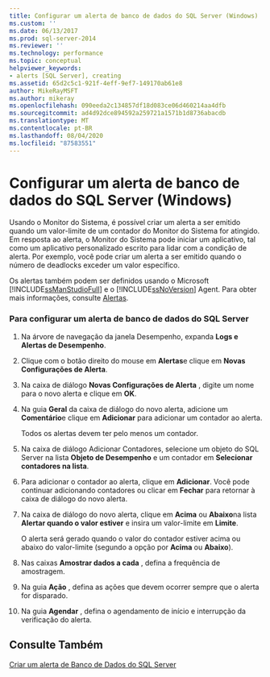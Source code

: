 ```yaml
---
title: Configurar um alerta de banco de dados do SQL Server (Windows) | Microsoft Docs
ms.custom: ''
ms.date: 06/13/2017
ms.prod: sql-server-2014
ms.reviewer: ''
ms.technology: performance
ms.topic: conceptual
helpviewer_keywords:
- alerts [SQL Server], creating
ms.assetid: 65d2c5c1-921f-4eff-9ef7-149170ab61e8
author: MikeRayMSFT
ms.author: mikeray
ms.openlocfilehash: 090eeda2c134857df18d083ce06d460214aa4dfb
ms.sourcegitcommit: ad4d92dce894592a259721a1571b1d8736abacdb
ms.translationtype: MT
ms.contentlocale: pt-BR
ms.lasthandoff: 08/04/2020
ms.locfileid: "87583551"
---
```

# <a name="set-up-a-sql-server-database-alert-windows"></a>Configurar um alerta de banco de dados do SQL Server (Windows)
  Usando o Monitor do Sistema, é possível criar um alerta a ser emitido quando um valor-limite de um contador do Monitor do Sistema for atingido. Em resposta ao alerta, o Monitor do Sistema pode iniciar um aplicativo, tal como um aplicativo personalizado escrito para lidar com a condição de alerta. Por exemplo, você pode criar um alerta a ser emitido quando o número de deadlocks exceder um valor específico.  
  
 Os alertas também podem ser definidos usando o Microsoft [!INCLUDE[ssManStudioFull](../../includes/ssmanstudiofull-md.md)] e o [!INCLUDE[ssNoVersion](../../includes/ssnoversion-md.md)] Agent. Para obter mais informações, consulte [Alertas](../../ssms/agent/alerts.md).  
  
### <a name="to-set-up-a-sql-server-database-alert"></a>Para configurar um alerta de banco de dados do SQL Server  
  
1.  Na árvore de navegação da janela Desempenho, expanda **Logs e Alertas de Desempenho**.  
  
2.  Clique com o botão direito do mouse em **Alertas**e clique em **Novas Configurações de Alerta**.  
  
3.  Na caixa de diálogo **Novas Configurações de Alerta** , digite um nome para o novo alerta e clique em **OK**.  
  
4.  Na guia **Geral** da caixa de diálogo do novo alerta, adicione um **Comentário**e clique em **Adicionar** para adicionar um contador ao alerta.  
  
     Todos os alertas devem ter pelo menos um contador.  
  
5.  Na caixa de diálogo Adicionar Contadores, selecione um objeto do SQL Server na lista **Objeto de Desempenho** e um contador em **Selecionar contadores na lista**.  
  
6.  Para adicionar o contador ao alerta, clique em **Adicionar**. Você pode continuar adicionando contadores ou clicar em **Fechar** para retornar à caixa de diálogo do novo alerta.  
  
7.  Na caixa de diálogo do novo alerta, clique em **Acima** ou **Abaixo**na lista **Alertar quando o valor estiver** e insira um valor-limite em **Limite**.  
  
     O alerta será gerado quando o valor do contador estiver acima ou abaixo do valor-limite (segundo a opção por **Acima** ou **Abaixo**).  
  
8.  Nas caixas **Amostrar dados a cada** , defina a frequência de amostragem.  
  
9. Na guia **Ação** , defina as ações que devem ocorrer sempre que o alerta for disparado.  
  
10. Na guia **Agendar** , defina o agendamento de início e interrupção da verificação do alerta.  
  
## <a name="see-also"></a>Consulte Também  
 [Criar um alerta de Banco de Dados do SQL Server](../performance-monitor/create-a-sql-server-database-alert.md)  
  
  
